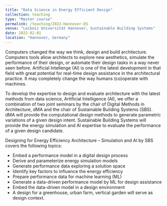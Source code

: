```yaml
---
title: "Data Science in Energy Efficient Design"
collection: teaching
type: "Master course"
permalink: /teaching/2022-Hannover-DS
venue: "Leibniz Universität Hannover, Sustainable Building Systems"
date: 2022-02-01
location: "Hannover, Germany"
---
```


Computers changed the way we think, design and build architecture. Computers tools allow architects to explore new aesthetics, simulate the performance of their design, or automate their design tasks in a way never seen before. Artificial Intellenge (AI) is one of the latest development in that field with great potential for real-time design assistance in the architectural practice. It may completely change the way humans (co)operate with machines.

To develop the expertise to design and evaluate architecture with the latest methods from data science, Artificial Intelligence (AI), we offer a combination of two joint seminars by the chair of Digital Methods in Architecture, dMA and the chair of Sustainable Building Systems (SBS). dMA will provide the computational design methods to generate parametric variations of a given design intent. Sustainable Building Systems will provide the energy simulation and AI expertise to evaluate the performance of a given design candidate.

Designing for Energy Efficiency Architecture – Simulation and AI by SBS covers the following topics:

- Embed a performance model in a digital design process
- Derive and parameterize energy simulation models
- Generate performance data exploring a solution space
- Identify key factors to influence the energy efficiency
- Prepare performance data for machine learning (ML)
- Generate a data-driven performance model by ML for design assistance
- Embed the data-driven model in a design environment
- A design for a greenhouse, urban farm, vertical garden will serve as design context.
